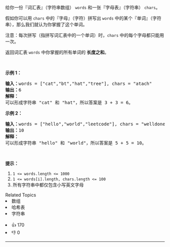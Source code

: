 <p>给你一份『词汇表』（字符串数组）&nbsp;<code>words</code>&nbsp;和一张『字母表』（字符串）&nbsp;<code>chars</code>。</p>

<p>假如你可以用&nbsp;<code>chars</code>&nbsp;中的『字母』（字符）拼写出 <code>words</code>&nbsp;中的某个『单词』（字符串），那么我们就认为你掌握了这个单词。</p>

<p>注意：每次拼写（指拼写词汇表中的一个单词）时，<code>chars</code> 中的每个字母都只能用一次。</p>

<p>返回词汇表&nbsp;<code>words</code>&nbsp;中你掌握的所有单词的 <strong>长度之和</strong>。</p>

<p>&nbsp;</p>

<p><strong>示例 1：</strong></p>

<pre><strong>输入：</strong>words = ["cat","bt","hat","tree"], chars = "atach"
<strong>输出：</strong>6
<strong>解释： </strong>
可以形成字符串 "cat" 和 "hat"，所以答案是 3 + 3 = 6。
</pre>

<p><strong>示例 2：</strong></p>

<pre><strong>输入：</strong>words = ["hello","world","leetcode"], chars = "welldonehoneyr"
<strong>输出：</strong>10
<strong>解释：</strong>
可以形成字符串 "hello" 和 "world"，所以答案是 5 + 5 = 10。
</pre>

<p>&nbsp;</p>

<p><strong>提示：</strong></p>

<ol> 
 <li><code>1 &lt;= words.length &lt;= 1000</code></li> 
 <li><code>1 &lt;= words[i].length, chars.length&nbsp;&lt;= 100</code></li> 
 <li>所有字符串中都仅包含小写英文字母</li> 
</ol>

<div><div>Related Topics</div><div><li>数组</li><li>哈希表</li><li>字符串</li></div></div><br><div><li>👍 170</li><li>👎 0</li></div>

<div id="labuladong"><hr>

</div>



